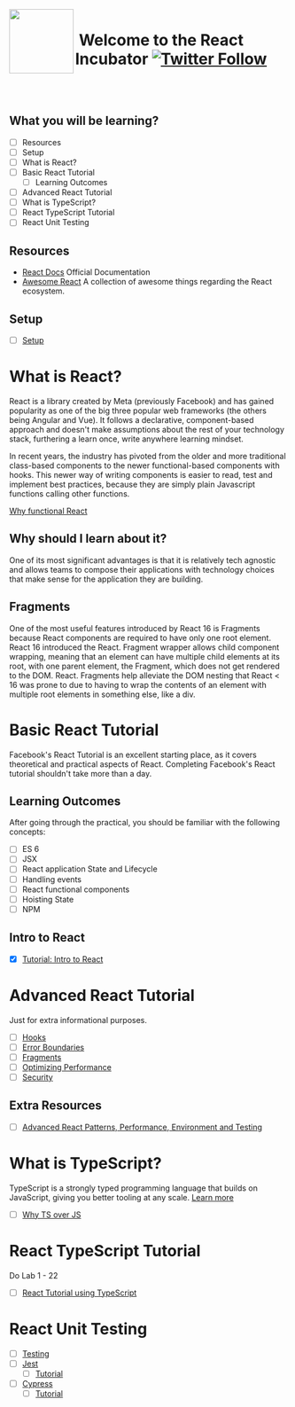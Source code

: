 <img align="left" width="116"  src="./Assets/react-logo.png" />

# &nbsp;**Welcome to the React Incubator** [![Twitter Follow](https://img.shields.io/twitter/follow/Entelect.svg?style=social&label=Follow)](https://twitter.com/Entelect)

<br/><br/>

## **What you will be learning?**

- [ ] Resources
- [ ] Setup
- [ ] What is React?
- [ ] Basic React Tutorial
  - [ ] Learning Outcomes
- [ ] Advanced React Tutorial
- [ ] What is TypeScript?
- [ ] React TypeScript Tutorial
- [ ] React Unit Testing

## **Resources**

- [React Docs](https://reactjs.org/docs/getting-started.html)
  Official Documentation
- [Awesome React](https://github.com/enaqx/awesome-react) 
  A collection of awesome things regarding the React ecosystem.

  
## **Setup**

- [ ] [Setup](https://github.com/entelect-incubator/React/blob/master/Setup.md)

# **What is React?**

React is a library created by Meta (previously Facebook) and has gained popularity as one of the big three popular web frameworks (the others being Angular and Vue). It follows a declarative, component-based approach and doesn't make assumptions about the rest of your technology stack, furthering a learn once, write anywhere learning mindset.

In recent years, the industry has pivoted from the older and more traditional class-based components to the newer functional-based components with hooks. This newer way of writing components is easier to read, test and implement best practices, because they are simply plain Javascript functions calling other functions.

[Why functional React](https://blog.logrocket.com/fundamentals-functional-programming-react/)

## **Why should I learn about it?**

One of its most significant advantages is that it is relatively tech agnostic and allows teams to compose their applications with technology choices that make sense for the application they are building.

## **Fragments**

One of the most useful features introduced by React 16 is Fragments because React components are required to have only one root element. React 16 introduced the React. Fragment wrapper allows child component wrapping, meaning that an element can have multiple child elements at its root, with one parent element, the Fragment, which does not get rendered to the DOM. React. Fragments help alleviate the DOM nesting that React < 16 was prone to due to having to wrap the contents of an element with multiple root elements in something else, like a div.

# **Basic React Tutorial**

Facebook's React Tutorial is an excellent starting place, as it covers theoretical and practical aspects of React. Completing Facebook's React tutorial shouldn't take more than a day.

## **Learning Outcomes**

After going through the practical, you should be familiar with the following concepts:

- [ ] ES 6
- [ ] JSX
- [ ] React application State and Lifecycle
- [ ] Handling events
- [ ] React functional components
- [ ] Hoisting State
- [ ] NPM

## **Intro to React**

- [x] [Tutorial: Intro to React](https://beta.reactjs.org/learn)

# **Advanced React Tutorial**

Just for extra informational purposes.

- [ ] [Hooks](https://reactjs.org/docs/hooks-intro.html)
- [ ] [Error Boundaries](https://reactjs.org/docs/error-boundaries.html)
- [ ] [Fragments](https://reactjs.org/docs/fragments.html)
- [ ] [Optimizing Performance](https://reactjs.org/docs/optimizing-performance.html)
- [ ] [Security](https://dev.to/vaibhavkhulbe/7-security-tips-for-your-react-application-4e78)

## **Extra Resources**
- [ ] [Advanced React Patterns, Performance, Environment and Testing](https://www.youtube.com/watch?v=MfIoAG3e7p4&t=5s&ab_channel=codedamn)

# **What is TypeScript?**

TypeScript is a strongly typed programming language that builds on JavaScript, giving you better tooling at any scale. [Learn more](https://www.typescriptlang.org/)

- [ ] [Why TS over JS](https://serokell.io/blog/why-typescript)

# **React TypeScript Tutorial**

Do Lab 1 - 22

- [ ] [React Tutorial using TypeScript
](https://handsonreact.com/docs/labs/react-tutorial-typescript)

# **React Unit Testing**

- [ ] [Testing](https://reactjs.org/docs/testing.html)
- [ ] [Jest](https://jestjs.io/)
  - [ ] [Tutorial](https://jestjs.io/docs/tutorial-react)
- [ ] [Cypress](https://www.cypress.io/)
  - [ ] [Tutorial](https://docs.cypress.io/guides/component-testing/react/quickstart)